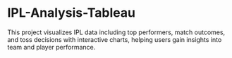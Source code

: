 # IPL-Analysis-Tableau
This project visualizes IPL data including top performers, match outcomes, and toss decisions with interactive charts, helping users gain insights into team and player performance. 
